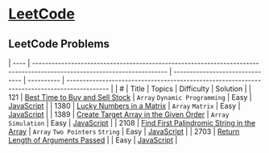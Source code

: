 # [LeetCode](https://leetcode.com/problemset/all/)

## LeetCode Problems

| ---- | ----------------------------------------------------------------------------------------------------------------------- | ------------------------------- | ---------- | ------------------------------------------------------------------------------------------- |
| # | Title | Topics | Difficulty | Solution |
| 121 | [Best Time to Buy and Sell Stock](https://leetcode.com/problems/best-time-to-buy-and-sell-stock/) | `Array` `Dynamic Programming` | Easy | [JavaScript](https://github.com/facindito/leetcode-solutions/blob/master/Solutions/121.js) |
| 1380 | [Lucky Numbers in a Matrix](https://leetcode.com/problems/lucky-numbers-in-a-matrix/) | `Array` `Matrix` | Easy | [JavaScript](https://github.com/facindito/leetcode-solutions/blob/master/Solutions/1380.js) |
| 1389 | [Create Target Array in the Given Order](https://leetcode.com/problems/create-target-array-in-the-given-order/) | `Array` `Simulation` | Easy | [JavaScript](https://github.com/facindito/leetcode-solutions/blob/master/Solutions/1389.js) |
| 2108 | [Find First Palindromic String in the Array](https://leetcode.com/problems/find-first-palindromic-string-in-the-array/) | `Array` `Two Pointers` `String` | Easy | [JavaScript](https://github.com/facindito/leetcode-solutions/blob/master/Solutions/2108.js) |
| 2703 | [Return Length of Arguments Passed](https://leetcode.com/problems/return-length-of-arguments-passed/description/) | | Easy | [JavaScript](https://github.com/facindito/leetcode-solutions/blob/master/Solutions/2703.js) |

